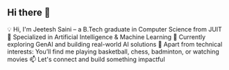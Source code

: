 ## Hi there 👋
💡 Hi, I'm Jeetesh Saini – a B.Tech graduate in Computer Science from JUIT
🌱 Specialized in Artificial Intelligence & Machine Learning
🚀 Currently exploring GenAI and building real-world AI solutions
🏀 Apart from technical interests: You’ll find me playing basketball, chess, badminton, or watching movies
📫 Let's connect and build something impactful
<!--
**Jeetesh253/Jeetesh253** is a ✨ _special_ ✨ repository because its `README.md` (this file) appears on your GitHub profile.

Here are some ideas to get you started:

- 🔭 I’m currently working on ...
- 🌱 I’m currently learning ...
- 👯 I’m looking to collaborate on ...
- 🤔 I’m looking for help with ...
- 💬 Ask me about ...
- 📫 How to reach me: ...
- 😄 Pronouns: ...
- ⚡ Fun fact: ...
-->
